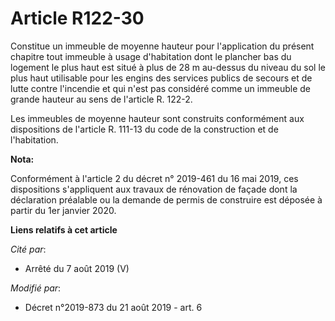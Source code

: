 # Article R122-30

Constitue un immeuble de moyenne hauteur pour l'application du présent chapitre tout immeuble à usage d'habitation dont le
plancher bas du logement le plus haut est situé à plus de 28 m au-dessus du niveau du sol le plus haut utilisable pour les
engins des services publics de secours et de lutte contre l'incendie et qui n'est pas considéré comme un immeuble de grande
hauteur au sens de l'article R. 122-2.

Les immeubles de moyenne hauteur sont construits conformément aux dispositions de l'article R. 111-13 du code de la
construction et de l'habitation.

**Nota:**

Conformément à l'article 2 du décret n° 2019-461 du 16 mai 2019, ces dispositions s'appliquent aux travaux de rénovation de
façade dont la déclaration préalable ou la demande de permis de construire est déposée à partir du 1er janvier 2020.

**Liens relatifs à cet article**

_Cité par_:

  - Arrêté du 7 août 2019 (V)

_Modifié par_:

  - Décret n°2019-873 du 21 août 2019 - art. 6
